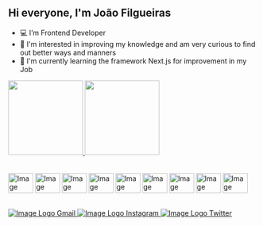## Hi everyone, I'm João Filgueiras

- 💻 I’m Frontend Developer
- 👀 I'm interested in improving my knowledge and am very curious to find out better ways and manners
- 🌱 I'm currently learning the framework Next.js for improvement in my Job

<div>
  <a href="https://github.com/JoaoFilgueiras/github-readme-stats">
    <img height="150em" src="https://github-readme-stats.vercel.app/api?username=JoaoFilgueiras&show_icons=true&theme=dark" />
  </a>
  <a href="https://github.com/JoaoFilgueiras/github-readme-stats">
    <img height="150em" src="https://github-readme-stats.vercel.app/api/top-langs/?username=JoaoFilgueiras&layout=compact&theme=dark" />
  </a>
</div>

<br/>
<br/>

<div style="display:inline-block;">
  <img height="40" width="50" alt="Image Logo NextJs" src="https://cdn.jsdelivr.net/gh/devicons/devicon/icons/nextjs/nextjs-original.svg" />
  <img height="40" width="50" alt="Image Logo React" src="https://cdn.jsdelivr.net/gh/devicons/devicon/icons/react/react-original.svg" />
  <img height="40" width="50" alt="Image Logo Angular" src="https://cdn.jsdelivr.net/gh/devicons/devicon/icons/angularjs/angularjs-plain.svg" />
  <img height="40" width="50" alt="Image Logo .Net Core" src="https://cdn.jsdelivr.net/gh/devicons/devicon/icons/dotnetcore/dotnetcore-original.svg" />
  <img height="40" width="50" alt="Image Logo Kotlin" src="https://cdn.jsdelivr.net/gh/devicons/devicon/icons/kotlin/kotlin-original.svg" />
  <img height="40" width="50" alt="Image Logo JavaScript" src="https://cdn.jsdelivr.net/gh/devicons/devicon/icons/javascript/javascript-plain.svg" />
  <img height="40" width="50" alt="Image Logo TypeScript" src="https://cdn.jsdelivr.net/gh/devicons/devicon/icons/typescript/typescript-plain.svg" />
  <img height="40" width="50" alt="Image Logo Html 5" src="https://cdn.jsdelivr.net/gh/devicons/devicon/icons/html5/html5-original.svg" />
  <img height="40" width="50" alt="Image Logo SASS" src="https://cdn.jsdelivr.net/gh/devicons/devicon/icons/sass/sass-original.svg" />
</div>

##

<div style="display:inline-block;">
  <a href="#">
    <img alt="Image Logo Gmail" src="https://img.shields.io/badge/Gmail-D14836?style=for-the-badge&logo=gmail&logoColor=white" />
  </a>
  <a href="#">
    <img alt="Image Logo Instagram" src="https://img.shields.io/badge/Instagram-E4405F?style=for-the-badge&logo=instagram&logoColor=white" />
  </a>
  <a href="#">
    <img alt="Image Logo Twitter" src="https://img.shields.io/badge/Twitter-1DA1F2?style=for-the-badge&logo=twitter&logoColor=white" />
  </a>
</div>

<!---
JoaoFilgueiras/JoaoFilgueiras is a ✨ special ✨ repository because its `README.md` (this file) appears on your GitHub profile.
You can click the Preview link to take a look at your changes.
--->
